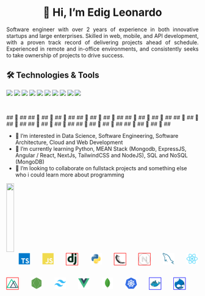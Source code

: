 
## <h1 align="center">👋 Hi, I’m Edig Leonardo </h1>
<p align="justify">Software engineer with over 2 years of experience in both innovative startups and large enterprises. Skilled in web, mobile, and API development, with a proven track record of delivering projects ahead of schedule. Experienced in remote and in-office environments, and consistently seeks to take ownership of projects to drive success.</p>

## 🛠️ Technologies & Tools
![](https://img.shields.io/badge/Code-JavaScript-informational?style=flat&color=informational&logo=javascript)
![](https://img.shields.io/badge/Code-React-informational?style=flat&color=informational&logo=react)
![](https://img.shields.io/badge/Code-TypeScript-informational?style=flat&color=informational)
![](https://img.shields.io/badge/Code-Vue-informational?style=flat&color=informational&logo=vue.js)
![](https://img.shields.io/badge/Code-EcmaScript-informational?style=flat&color=informational)
![](https://img.shields.io/badge/Code-Node-informational?style=flat&color=informational&logo=node.js)
![](https://img.shields.io/badge/Tool-Webpack-informational?style=flat&color=warning&logo=webpack)
![](https://img.shields.io/badge/Tool-Jest-informational?style=flat&color=warning&logo=jest)
![](https://img.shields.io/badge/Tool-SCSS-informational?style=flat&color=warning&logo=sass)
![](https://img.shields.io/badge/Tool-Docker-informational?style=flat&color=warning&logo=docker)

<br>
<p align="justify">
## 👀 ## ## 👀 ## 👀 ## 👀 ## ## 👀 ## 👀 ## 👀 ## ## 👀 ## 👀 ## 👀 ## ## 👀 ## 👀 ## 👀 ## ## 👀 ## 👀 ## 👀 ## ## 👀 ## 👀 ## 👀 ## ## 👀 ## 👀 ## 👀 ## 
  
- 👀 I’m interested in Data Science, Software Engineering, Software Architecture, Cloud and Web Development<br>
- 🌱 I’m currently learning Python, MEAN Stack (Mongodb, ExpressJS, Angular / React, NextJs, TailwindCSS and NodeJS), SQL and NoSQL (MongoDB)<br>
- 💞️ I’m looking to collaborate on fullstack projects and something else who i could learn more about programming
</p>

<div align="center" width="100%" style="display: flex; flex: 1;">
  <a href="https://github.com/EdiigLeonardo">
  <img height="180em" width="100%" src="https://github-readme-stats.vercel.app/api/top-langs/?username=ediigleonardo&layout=compact&langs_count=7&theme=synthwave"/>
</div>
<div style="display: flex; flex-wrap: wrap; gap: 2rem;" align="center"><br>
  <img class="icon" height="30" src="https://github.com/devicons/devicon/blob/master/icons/typescript/typescript-original.svg" alt="TypeScript Icon">
  <img class="icon" height="30" src="https://raw.githubusercontent.com/devicons/devicon/master/icons/javascript/javascript-plain.svg" alt="JavaScript Icon">
  <img class="icon" height="30" src="https://github.com/devicons/devicon/blob/master/icons/django/django-plain.svg" alt="Django Icon" style="border: 1px solid red; ">
  <img class="icon" height="30" src="https://raw.githubusercontent.com/devicons/devicon/master/icons/python/python-original.svg" alt="Python Icon">
  <img class="icon" height="30" src="https://github.com/devicons/devicon/blob/master/icons/flask/flask-original.svg" alt="Flask Icon"  style="border: 1px solid red; ">
  <img class="icon" height="30" src="https://github.com/devicons/devicon/blob/master/icons/nextjs/nextjs-line.svg" alt="Next.js Icon" style="border: 1px solid red; ">
  <img class="icon" height="30" src="https://github.com/devicons/devicon/blob/master/icons/mysql/mysql-original.svg" alt="MySQL Icon">
  <img class="icon" height="30" src="https://github.com/devicons/devicon/blob/master/icons/react/react-original.svg" alt="React Icon">
  <img class="icon" height="30" src="https://github.com/devicons/devicon/blob/master/icons/nuxtjs/nuxtjs-original.svg" alt="Nuxt.js Icon"  style="border: 1px solid red; ">
  <img class="icon" height="30" src="https://github.com/devicons/devicon/blob/master/icons/nodejs/nodejs-plain.svg" alt="Node.js Icon">
  <img class="icon" height="30" src="https://github.com/devicons/devicon/blob/master/icons/tailwindcss/tailwindcss-original.svg" alt="Tailwind CSS Icon">
  <img class="icon" height="30" src="https://github.com/devicons/devicon/blob/master/icons/vuejs/vuejs-original.svg" alt="Vue.js Icon">
  <img class="icon" height="30" src="https://github.com/devicons/devicon/blob/master/icons/mongodb/mongodb-original.svg" alt="MongoDB Icon">
  <img class="icon" height="30" src="https://github.com/devicons/devicon/blob/master/icons/kubernetes/kubernetes-plain.svg" alt="Kubernetes Icon">
  <img class="icon" height="30" src="https://github.com/devicons/devicon/blob/master/icons/docker/docker-original.svg" alt="Docker Icon"  style="border: 1px solid blue; ">
  <img class="icon" height="30" src="https://github.com/devicons/devicon/blob/master/icons/drupal/drupal-original.svg" alt="Drupal Icon"  style="border: 1px solid blue; ">
</div>
  
  ##
